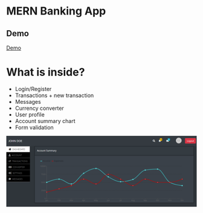 # MERN Banking App

## Demo

[Demo](https://glacial-woodland-93692.herokuapp.com/login)

# What is inside?

* Login/Register
* Transactions + new transaction
* Messages
* Currency converter
* User profile
* Account summary chart
* Form validation

![Panel](screenshots/panel.png?raw=true)
